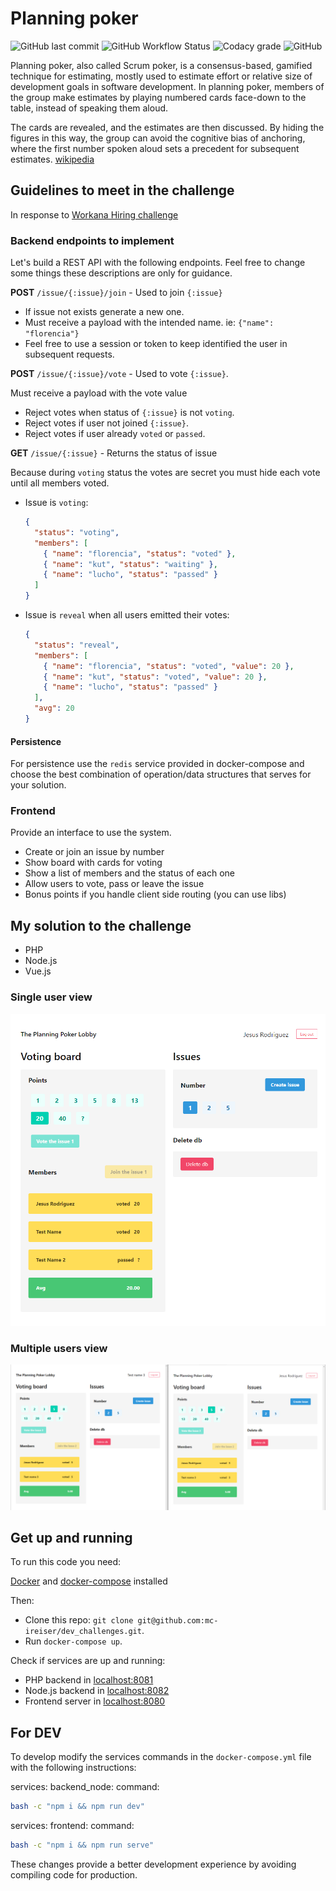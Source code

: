 # Planning poker

![GitHub last commit](https://img.shields.io/github/last-commit/mc-ireiser/dev_challenges?style=for-the-badge) ![GitHub Workflow Status](https://img.shields.io/github/workflow/status/mc-ireiser/dev_challenges/CI?style=for-the-badge) ![Codacy grade](https://img.shields.io/codacy/grade/4eb2d642c0b84f5a831a4b3f8995cf22?style=for-the-badge) ![GitHub](https://img.shields.io/github/license/mc-ireiser/dev_challenges?style=for-the-badge)

Planning poker, also called Scrum poker, is a consensus-based, gamified technique for estimating, mostly used to estimate effort or relative size of development goals in software development. In planning poker, members of the group make estimates by playing numbered cards face-down to the table, instead of speaking them aloud.

The cards are revealed, and the estimates are then discussed. By hiding the figures in this way, the group can avoid the cognitive bias of anchoring, where the first number spoken aloud sets a precedent for subsequent estimates. [wikipedia](https://en.wikipedia.org/wiki/Planning_poker)

## Guidelines to meet in the challenge

In response to [Workana Hiring challenge](guidelines.md)

### Backend endpoints to implement

Let's build a REST API with the following endpoints. Feel free to change some things these
descriptions are only for guidance.

**POST** `/issue/{:issue}/join` - Used to join `{:issue}`

- If issue not exists generate a new one.
- Must receive a payload with the intended name. ie: `{"name": "florencia"}`
- Feel free to use a session or token to keep identified the user in subsequent requests.

**POST** `/issue/{:issue}/vote` - Used to vote `{:issue}`.

Must receive a payload with the vote value

- Reject votes when status of `{:issue}` is not `voting`.
- Reject votes if user not joined `{:issue}`.
- Reject votes if user already `voted` or `passed`.

**GET** `/issue/{:issue}` - Returns the status of issue

Because during `voting` status the votes are secret you must hide each vote until all members voted.

- Issue is `voting`:

  ```json
  {
    "status": "voting",
    "members": [
      { "name": "florencia", "status": "voted" },
      { "name": "kut", "status": "waiting" },
      { "name": "lucho", "status": "passed" }
    ]
  }
  ```

- Issue is `reveal` when all users emitted their votes:

  ```json
  {
    "status": "reveal",
    "members": [
      { "name": "florencia", "status": "voted", "value": 20 },
      { "name": "kut", "status": "voted", "value": 20 },
      { "name": "lucho", "status": "passed" }
    ],
    "avg": 20
  }
  ```

#### Persistence

For persistence use the `redis` service provided in docker-compose and choose the best combination of operation/data structures that serves for your solution.

### Frontend

Provide an interface to use the system.

- Create or join an issue by number
- Show board with cards for voting
- Show a list of members and the status of each one
- Allow users to vote, pass or leave the issue
- Bonus points if you handle client side routing (you can use libs)

## My solution to the challenge

- PHP
- Node.js
- Vue.js

### Single user view

![GitHub Logo](/img/board.png)

### Multiple users view

![Multiple users](/img/multipleUsers.png)

## Get up and running

To run this code you need:

[Docker](https://www.docker.com/get-started) and [docker-compose](https://docs.docker.com/compose/install/) installed

Then:

- Clone this repo: `git clone git@github.com:mc-ireiser/dev_challenges.git`.
- Run `docker-compose up`.

Check if services are up and running:

- PHP backend in [localhost:8081](http://localhost:8081)
- Node.js backend in [localhost:8082](http://localhost:8082)
- Frontend server in [localhost:8080](http://localhost:8080/)

## For DEV

To develop modify the services commands in the `docker-compose.yml` file with the following instructions:

services:
backend_node:
command:

```bash
bash -c "npm i && npm run dev"
```

services:
frontend:
command:

```bash
bash -c "npm i && npm run serve"
```

These changes provide a better development experience by avoiding compiling code for production.
